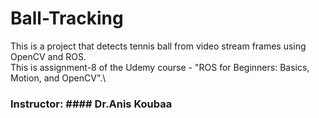 # Ball-Tracking
This is a project that detects tennis ball from video stream frames using OpenCV and ROS.\
This is assignment-8 of the Udemy course - "ROS for Beginners: Basics, Motion, and OpenCV".\
### Instructor: #### Dr.Anis Koubaa
